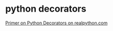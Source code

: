 # python decorators

[Primer on Python Decorators on realpython.com](https://realpython.com/primer-on-python-decorators/#functions)
